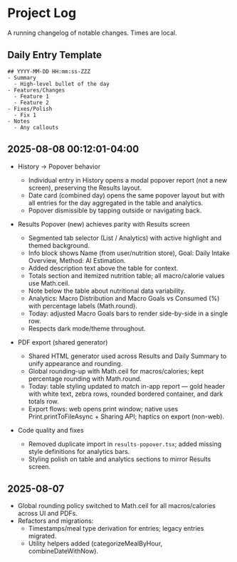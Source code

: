 # Project Log

A running changelog of notable changes. Times are local.

## Daily Entry Template
```
## YYYY-MM-DD HH:mm:ss-ZZZ
- Summary
  - High-level bullet of the day
- Features/Changes
  - Feature 1
  - Feature 2
- Fixes/Polish
  - Fix 1
- Notes
  - Any callouts
```

## 2025-08-08 00:12:01-04:00
- History -> Popover behavior
  - Individual entry in History opens a modal popover report (not a new screen), preserving the Results layout.
  - Date card (combined day) opens the same popover layout but with all entries for the day aggregated in the table and analytics.
  - Popover dismissible by tapping outside or navigating back.

- Results Popover (new) achieves parity with Results screen
  - Segmented tab selector (List / Analytics) with active highlight and themed background.
  - Info block shows Name (from user/nutrition store), Goal: Daily Intake Overview, Method: AI Estimation.
  - Added description text above the table for context.
  - Totals section and itemized nutrition table; all macro/calorie values use Math.ceil.
  - Note below the table about nutritional data variability.
  - Analytics: Macro Distribution and Macro Goals vs Consumed (%) with percentage labels (Math.round).
  - Today: adjusted Macro Goals bars to render side-by-side in a single row.
  - Respects dark mode/theme throughout.

- PDF export (shared generator)
  - Shared HTML generator used across Results and Daily Summary to unify appearance and rounding.
  - Global rounding-up with Math.ceil for macros/calories; kept percentage rounding with Math.round.
  - Today: table styling updated to match in-app report — gold header with white text, zebra rows, rounded bordered container, and dark totals row.
  - Export flows: web opens print window; native uses Print.printToFileAsync + Sharing API; haptics on export (non-web).

- Code quality and fixes
  - Removed duplicate import in `results-popover.tsx`; added missing style definitions for analytics bars.
  - Styling polish on table and analytics sections to mirror Results screen.

## 2025-08-07
- Global rounding policy switched to Math.ceil for all macros/calories across UI and PDFs.
- Refactors and migrations:
  - Timestamps/meal type derivation for entries; legacy entries migrated.
  - Utility helpers added (categorizeMealByHour, combineDateWithNow).

